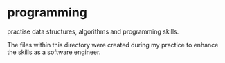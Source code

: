 # programming
practise data structures, algorithms and programming skills.

The files within this directory were created during my practice to enhance the skills as a software engineer.
